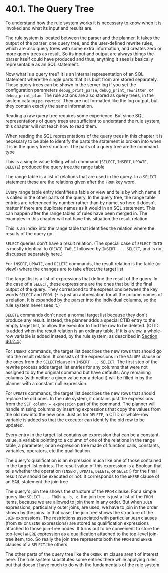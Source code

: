 # 40.1. The Query Tree

To understand how the rule system works it is necessary to know when it is invoked and what its input and results are.

The rule system is located between the parser and the planner. It takes the output of the parser, one query tree, and the user-defined rewrite rules, which are also query trees with some extra information, and creates zero or more query trees as result. So its input and output are always things the parser itself could have produced and thus, anything it sees is basically representable as an SQL statement.

Now what is a query tree? It is an internal representation of an SQL statement where the single parts that it is built from are stored separately. These query trees can be shown in the server log if you set the configuration parameters `debug_print_parse`, `debug_print_rewritten`, or `debug_print_plan`. The rule actions are also stored as query trees, in the system catalog `pg_rewrite`. They are not formatted like the log output, but they contain exactly the same information.

Reading a raw query tree requires some experience. But since SQL representations of query trees are sufficient to understand the rule system, this chapter will not teach how to read them.

When reading the SQL representations of the query trees in this chapter it is necessary to be able to identify the parts the statement is broken into when it is in the query tree structure. The parts of a query tree arethe command type

This is a simple value telling which command \(`SELECT`, `INSERT`, `UPDATE`, `DELETE`\) produced the query tree.the range table

The range table is a list of relations that are used in the query. In a `SELECT` statement these are the relations given after the `FROM` key word.

Every range table entry identifies a table or view and tells by which name it is called in the other parts of the query. In the query tree, the range table entries are referenced by number rather than by name, so here it doesn't matter if there are duplicate names as it would in an SQL statement. This can happen after the range tables of rules have been merged in. The examples in this chapter will not have this situation.the result relation

This is an index into the range table that identifies the relation where the results of the query go.

`SELECT` queries don't have a result relation. \(The special case of `SELECT INTO` is mostly identical to `CREATE TABLE` followed by `INSERT ... SELECT`, and is not discussed separately here.\)

For `INSERT`, `UPDATE`, and `DELETE` commands, the result relation is the table \(or view!\) where the changes are to take effect.the target list

The target list is a list of expressions that define the result of the query. In the case of a `SELECT`, these expressions are the ones that build the final output of the query. They correspond to the expressions between the key words `SELECT` and `FROM`. \(`*` is just an abbreviation for all the column names of a relation. It is expanded by the parser into the individual columns, so the rule system never sees it.\)

`DELETE` commands don't need a normal target list because they don't produce any result. Instead, the planner adds a special CTID entry to the empty target list, to allow the executor to find the row to be deleted. \(CTID is added when the result relation is an ordinary table. If it is a view, a whole-row variable is added instead, by the rule system, as described in [Section 40.2.4](https://www.postgresql.org/docs/10/static/rules-views.html#RULES-VIEWS-UPDATE).\)

For `INSERT` commands, the target list describes the new rows that should go into the result relation. It consists of the expressions in the `VALUES` clause or the ones from the `SELECT`clause in `INSERT ... SELECT`. The first step of the rewrite process adds target list entries for any columns that were not assigned to by the original command but have defaults. Any remaining columns \(with neither a given value nor a default\) will be filled in by the planner with a constant null expression.

For `UPDATE` commands, the target list describes the new rows that should replace the old ones. In the rule system, it contains just the expressions from the `SET column = expression` part of the command. The planner will handle missing columns by inserting expressions that copy the values from the old row into the new one. Just as for `DELETE`, a CTID or whole-row variable is added so that the executor can identify the old row to be updated.

Every entry in the target list contains an expression that can be a constant value, a variable pointing to a column of one of the relations in the range table, a parameter, or an expression tree made of function calls, constants, variables, operators, etc.the qualification

The query's qualification is an expression much like one of those contained in the target list entries. The result value of this expression is a Boolean that tells whether the operation \(`INSERT`, `UPDATE`, `DELETE`, or `SELECT`\) for the final result row should be executed or not. It corresponds to the `WHERE` clause of an SQL statement.the join tree

The query's join tree shows the structure of the `FROM` clause. For a simple query like `SELECT ... FROM a, b, c`, the join tree is just a list of the `FROM` items, because we are allowed to join them in any order. But when `JOIN` expressions, particularly outer joins, are used, we have to join in the order shown by the joins. In that case, the join tree shows the structure of the `JOIN` expressions. The restrictions associated with particular `JOIN` clauses \(from `ON` or `USING` expressions\) are stored as qualification expressions attached to those join-tree nodes. It turns out to be convenient to store the top-level `WHERE` expression as a qualification attached to the top-level join-tree item, too. So really the join tree represents both the `FROM` and `WHERE` clauses of a `SELECT`.the others

The other parts of the query tree like the `ORDER BY` clause aren't of interest here. The rule system substitutes some entries there while applying rules, but that doesn't have much to do with the fundamentals of the rule system.

